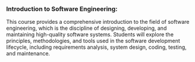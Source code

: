 ### Introduction to Software Engineering:

This course provides a comprehensive introduction to the field of software engineering, which is the discipline of designing, developing, and maintaining high-quality software systems. Students will explore the principles, methodologies, and tools used in the software development lifecycle, including requirements analysis, system design, coding, testing, and maintenance.
